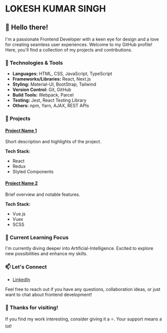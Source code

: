     
# LOKESH KUMAR SINGH

## 👋 Hello there!

I'm a passionate Frontend Developer with a keen eye for design and a love for creating seamless user experiences. Welcome to my GitHub profile! Here, you'll find a collection of my projects and contributions.

### 🔧 Technologies & Tools

- **Languages:** HTML, CSS, JavaScript, TypeScript
- **Frameworks/Libraries:** React, Next.js
- **Styling:** Material-UI, BootStrap, Tailwind
- **Version Control:** Git, GitHub
- **Build Tools:** Webpack, Parcel
- **Testing:** Jest, React Testing Library
- **Others:** npm, Yarn, AJAX, REST APIs

### 🚀 Projects

#### [Project Name 1](link-to-project-1)
Short description and highlights of the project.

**Tech Stack:**
- React
- Redux
- Styled Components

#### [Project Name 2](link-to-project-2)
Brief overview and notable features.

**Tech Stack:**
- Vue.js
- Vuex
- SCSS


### 🌱 Current Learning Focus

I'm currently diving deeper into Artificial-Intelligence. Excited to explore new possibilities and enhance my skills.

### 📫 Let's Connect

- [LinkedIn](www.linkedin.com/in/lokeshkumarsingh0)

Feel free to reach out if you have any questions, collaboration ideas, or just want to chat about frontend development!

### 🙌 Thanks for visiting!

If you find my work interesting, consider giving it a ⭐️. Your support means a lot!

